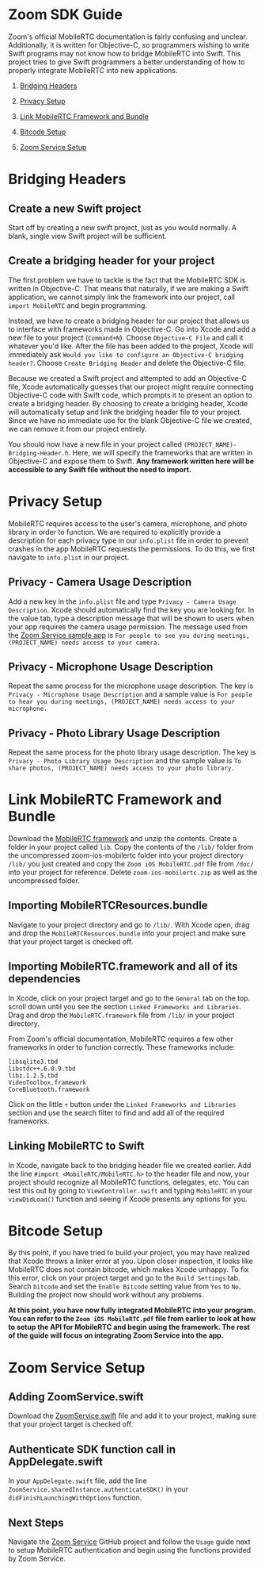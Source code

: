 Zoom SDK Guide
===============

Zoom's official MobileRTC documentation is fairly confusing and unclear. Additionally, it is written for Objective-C, so programmers wishing to write Swift programs may not know how to bridge MobileRTC into Swift. This project tries to give Swift programmers a better understanding of how to properly integrate MobileRTC into new applications.

1. [Bridging Headers](#bridging-headers)
1. [Privacy Setup](#privacy-setup)
1. [Link MobileRTC Framework and Bundle](#link-mobilertc-framework-and-bundle)
1. [Bitcode Setup](#bitcode-setup)

1. [Zoom Service Setup](#zoom-service-setup)

# Bridging Headers

## Create a new Swift project
Start off by creating a new swift project, just as you would normally. A blank, single view Swift project will be sufficient.

## Create a bridging header for your project
The first problem we have to tackle is the fact that the MobileRTC SDK is written in Objective-C. That means that naturally, if we are making a Swift application, we cannot simply link the framework into our project, call `import MobileRTC` and begin programming.

Instead, we have to create a bridging header for our project that allows us to interface with frameworks made in Objective-C. Go into Xcode and add a new file to your project (`Command+N`). Choose `Objective-C File` and call it whatever you'd like. After the file has been added to the project, Xcode will immediately ask `Would you like to configure an Objective-C bridging header?`. Choose `Create Bridging Header` and delete the Objective-C file.

Because we created a Swift project and attempted to add an Objective-C file, Xcode automatically guesses that our project might require connecting Objective-C code with Swift code, which prompts it to present an option to create a bridging header. By choosing to create a bridging header, Xcode will automatically setup and link the bridging header file to your project. Since we have no immediate use for the blank Objective-C file we created, we can remove it from our project entirely.

You should now have a new file in your project called `(PROJECT_NAME)-Bridging-Header.h`. Here, we will specify the frameworks that are written in Objective-C and expose them to Swift. **Any framework written here will be accessible to any Swift file without the need to import.**

# Privacy Setup
MobileRTC requires access to the user's camera, microphone, and photo library in order to function. We are required to explicitly provide a description for each privacy type in our `info.plist` file in order to prevent crashes in the app MobileRTC requests the permissions. To do this, we first navigate to `info.plist` in our project.

## Privacy - Camera Usage Description
Add a new key in the `info.plist` file and type `Privacy - Camera Usage Description`. Xcode should automatically find the key you are looking for. In the value tab, type a description message that will be shown to users when your app requires the camera usage permission. The message used from the [Zoom Service sample app](https://github.com/george-lim/zoom-service-sample-app) is `For people to see you during meetings, (PROJECT_NAME) needs access to your camera.`

## Privacy - Microphone Usage Description
Repeat the same process for the microphone usage description. The key is `Privacy - Microphone Usage Description` and a sample value is `For people to hear you during meetings, (PROJECT_NAME) needs access to your microphone.`

## Privacy - Photo Library Usage Description
Repeat the same process for the photo library usage description. The key is `Privacy - Photo Library Usage Description` and the sample value is `To share photos, (PROJECT_NAME) needs access to your photo library.`

# Link MobileRTC Framework and Bundle
Download the [MobileRTC framework](http://hybridupdate.zoom.us/latest/rtc/iOS-MobileRTC-Stack-with-Device-only-framework-master.zip) and unzip the contents. Create a folder in your project called `lib`. Copy the contents of the `/lib/` folder from the uncompressed zoom-ios-mobilertc folder into your project directory `/lib/` you just created and copy the `Zoom iOS MobileRTC.pdf` file from `/doc/` into your project for reference. Delete `zoom-ios-mobilertc.zip` as well as the uncompressed folder.

## Importing MobileRTCResources.bundle
Navigate to your project directory and go to `/lib/`. With Xcode open, drag and drop the `MobileRTCResources.bundle` into your project and make sure that your project target is checked off.

## Importing MobileRTC.framework and all of its dependencies
In Xcode, click on your project target and go to the `General` tab on the top. scroll down until you see the section `Linked Frameworks and Libraries`. Drag and drop the `MobileRTC.framework` file from `/lib/` in your project directory.

From Zoom's official documentation, MobileRTC requires a few other frameworks in order to function correctly. These frameworks include:

```
libsqlite3.tbd
libstdc++.6.0.9.tbd
libz.1.2.5.tbd
VideoToolbox.framework
CoreBluetooth.framework
```

Click on the little `+` button under the `Linked Frameworks and Libraries` section and use the search filter to find and add all of the required frameworks.

## Linking MobileRTC to Swift
In Xcode, navigate back to the bridging header file we created earlier. Add the line `#import <MobileRTC/MobileRTC.h>` to the header file and now, your project should recognize all MobileRTC functions, delegates, etc. You can test this out by going to `ViewController.swift` and typing `MobileRTC` in your `viewDidLoad()` function and seeing if Xcode presents any options for you.

# Bitcode Setup
By this point, if you have tried to build your project, you may have realized that Xcode throws a linker error at you. Upon closer inspection, it looks like MobileRTC does not contain bitcode, which makes Xcode unhappy. To fix this error, click on your project target and go to the `Build Settings` tab. Search `bitcode` and set the `Enable Bitcode` setting value from `Yes` to `No`. Building the project now should work without any problems.

**At this point, you have now fully integrated MobileRTC into your program. You can refer to the `Zoom iOS MobileRTC.pdf` file from earlier to look at how to setup the API for MobileRTC and begin using the framework. The rest of the guide will focus on integrating Zoom Service into the app.**

# Zoom Service Setup
## Adding ZoomService.swift
Download the [ZoomService.swift](https://github.com/george-lim/zoom-service) file and add it to your project, making sure that your project target is checked off.

## Authenticate SDK function call in AppDelegate.swift
In your `AppDelegate.swift` file, add the line `ZoomService.sharedInstance.authenticateSDK()` in your `didFinishLaunchingWithOptions` function.

## Next Steps
Navigate the [Zoom Service](https://github.com/george-lim/zoom-service) GitHub project and follow the `Usage` guide next to setup MobileRTC authentication and begin using the functions provided by Zoom Service.